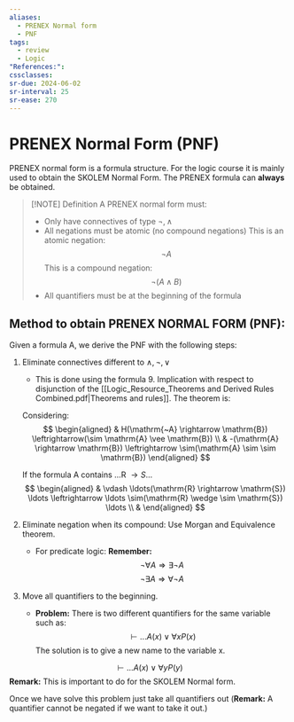 ```yaml
---
aliases:
  - PRENEX Normal form
  - PNF
tags:
  - review
  - Logic
"References:": 
cssclasses:
sr-due: 2024-06-02
sr-interval: 25
sr-ease: 270
---
```

# PRENEX Normal Form (PNF)
PRENEX normal form is a formula structure. For the logic course it is mainly used to obtain the SKOLEM Normal Form.
The PRENEX formula can **always** be obtained.

> [!NOTE] Definition
> A PRENEX normal form must: 
> + Only have connectives of type $\lnot, \land$
> + All negations must be atomic (no compound negations)
> 	This is an atomic negation: 
> 	$$
> 	\lnot A
> 	$$
> 	This is a compound negation:
> 	$$
> 	\lnot (A \land B)
> 	$$
> + All quantifiers must be at the beginning of the formula
> 

## Method to obtain PRENEX NORMAL FORM (PNF):
Given a formula A, we derive the PNF with the following steps:
1. Eliminate connectives different to $\land, \lnot, \lor$
	+ This is done using the formula 9. Implication with respect to disjunction of the [[Logic_Resource_Theorems and Derived Rules Combined.pdf|Theorems and rules]]. 
	The theorem is:
	
	Considering:
	$$
	\begin{aligned}
	& H(\mathrm{~A} \rightarrow \mathrm{B}) \leftrightarrow(\sim \mathrm{A} \vee \mathrm{B}) \\
	& -(\mathrm{A} \rightarrow \mathrm{B}) \leftrightarrow \sim(\mathrm{A} \sim \sim \mathrm{B})
	\end{aligned}
	$$
	
	If the formula A contains ...R $\rightarrow S$...
	$$
	\begin{aligned}
	& \vdash \ldots(\mathrm{R} \rightarrow \mathrm{S}) \ldots \leftrightarrow \ldots \sim(\mathrm{R} \wedge \sim \mathrm{S}) \ldots \\
	&
	\end{aligned}
	$$
2. Eliminate negation when its compound: Use Morgan and Equivalence theorem.
	+ For predicate logic: **Remember:** 
$$
	\lnot \forall A \Rightarrow \exists \lnot A
$$
$$
\lnot \exists A \Rightarrow \forall \lnot A
$$
3. Move all quantifiers to the beginning.
	+ **Problem:** There is two different quantifiers for the same variable such as: 
$$
	\vdash ... A(x)\lor \forall xP(x) 
$$
The solution is to give a new name to the variable x. 

$$
	\vdash ... A(x)\lor \forall yP(y) 
$$
**Remark:** This is important to do for the SKOLEM Normal form. 

Once we have solve this problem just take all quantifiers out (**Remark:** A quantifier cannot be negated if we want to take it out.)